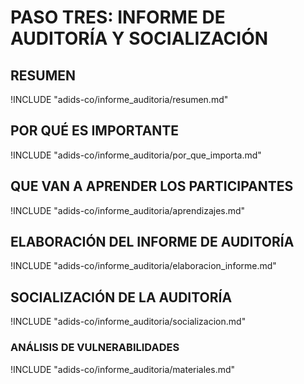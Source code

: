 # PASO TRES: INFORME DE AUDITORÍA Y SOCIALIZACIÓN

## RESUMEN

!INCLUDE "adids-co/informe_auditoria/resumen.md"

## POR QUÉ ES IMPORTANTE

!INCLUDE "adids-co/informe_auditoria/por_que_importa.md"

## QUE VAN A APRENDER LOS PARTICIPANTES

!INCLUDE "adids-co/informe_auditoria/aprendizajes.md"

## ELABORACIÓN DEL INFORME DE AUDITORÍA

!INCLUDE "adids-co/informe_auditoria/elaboracion_informe.md"

## SOCIALIZACIÓN DE LA AUDITORÍA

!INCLUDE "adids-co/informe_auditoria/socializacion.md"

### ANÁLISIS DE VULNERABILIDADES

!INCLUDE "adids-co/informe_auditoria/materiales.md"
